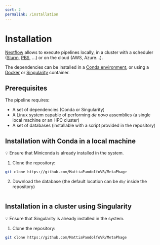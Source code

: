 ```yaml
---
sort: 2
permalink: /installation
---
```


# Installation

[Nextflow](https://nextflow.io/) allows to execute pipelines locally, in a cluster with a scheduler ([Slurm](https://slurm.schedmd.com/documentation.html), [PBS](https://www.openpbs.org/), ...) or on the cloud (AWS, Azure...).

The dependencies can be installed in a [Conda environment](https://docs.conda.io/projects/conda/en/latest/user-guide/tasks/manage-environments.html), or using a [Docker](https://www.docker.com/) or [Singularity](https://apptainer.org/) container.

## Prerequisites

The pipeline requires:

* A set of dependencies (Conda or Singularity)
* A Linux system capable of performing *de novo* assemblies (a single local machine or an HPC cluster)
* A set of databases (installable with a script provided in the repository)

## Installation with Conda in a local machine

:bulb: Ensure that Miniconda is already installed in the system.

1. Clone the repository:
   
```bash
git clone https://github.com/MattiaPandolfoVR/MetaPhage
```

2. Download the database (the default location can be `db/` inside the repository)

```bash

```

## Installation in a cluster using Singularity

:bulb: Ensure that Singularity is already installed in the system.

1. Clone the repository:
   
```bash
git clone https://github.com/MattiaPandolfoVR/MetaPhage
```